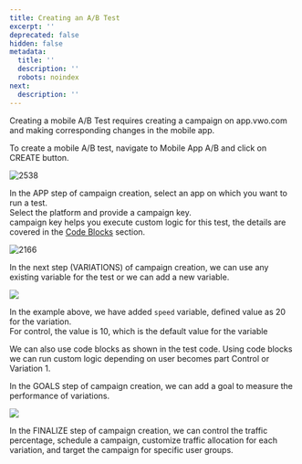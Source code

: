 ```yaml
---
title: Creating an A/B Test
excerpt: ''
deprecated: false
hidden: false
metadata:
  title: ''
  description: ''
  robots: noindex
next:
  description: ''
---
```

Creating a mobile A/B Test requires creating a campaign on app.vwo.com and making corresponding changes in the mobile app.

To create a mobile A/B test, navigate to Mobile App A/B and click on CREATE button.

![2538](https://files.readme.io/fbfcee3-create-button.png "create-button.png")

In the APP step of campaign creation, select an app on which you want to run a test.\
Select the platform and provide a campaign key.\
campaign key helps you execute custom logic for this test, the details are covered in the [Code Blocks](ref:code-blocks) section.

![2166](https://files.readme.io/2800102-test-key.png "test-key.png")

In the next step (VARIATIONS) of campaign creation, we can use any existing variable for the test or we can add a new variable.

<Image className="border" border={true} src="https://files.readme.io/56d7d13-variable.png" />

In the example above, we have added `speed` variable, defined value as 20 for the variation.\
For control, the value is 10, which is the default value for the variable

We can also use code blocks as shown in the test code. Using code blocks we can run custom logic depending on user becomes part Control or Variation 1.

In the GOALS step of campaign creation, we can add a goal to measure the performance of variations.

<Image className="border" border={true} src="https://files.readme.io/c2d6aeb-goal.png" />

In the FINALIZE step of campaign creation, we can control the traffic percentage, schedule a campaign, customize traffic allocation for each variation, and target the campaign for specific user groups.
